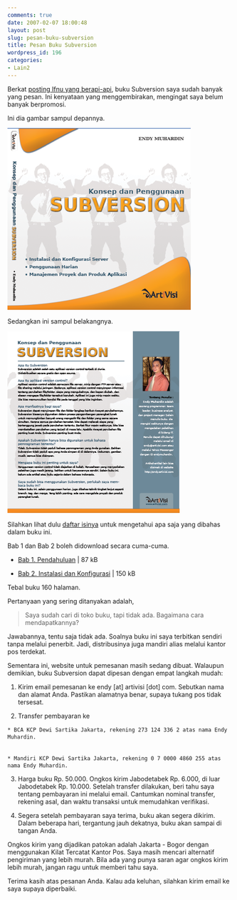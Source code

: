 ```yaml
---
comments: true
date: 2007-02-07 18:00:48
layout: post
slug: pesan-buku-subversion
title: Pesan Buku Subversion
wordpress_id: 196
categories:
- Lain2
---
```


Berkat [posting Ifnu yang berapi-api](http://www.nagasakti.or.id/roller/Ifnu/entry/20070129), buku Subversion saya sudah banyak yang pesan. Ini kenyataan yang menggembirakan, mengingat saya belum banyak berpromosi. 

Ini dia gambar sampul depannya. 

![Sampul Depan Buku Subversion](/images/uploads/2007/02/cover-front.png)

Sedangkan ini sampul belakangnya.

![Sampul Belakang Buku Subversion](/images/uploads/2007/02/cover-back.png)

Silahkan lihat dulu [daftar isinya](http://endy.artivisi.com/downloads/writings/buku-svn-daftar-isi.pdf) untuk mengetahui apa saja yang dibahas dalam buku ini. 

Bab 1 dan Bab 2 boleh didownload secara cuma-cuma. 




  * [Bab 1. Pendahuluan](http://endy.artivisi.com/downloads/writings/buku-svn-bab-1.pdf) | 87 kB


  * [Bab 2. Instalasi dan Konfigurasi](http://endy.artivisi.com/downloads/writings/buku-svn-bab-2.pdf) | 150 kB



Tebal buku 160 halaman.

Pertanyaan yang sering ditanyakan adalah,



> Saya sudah cari di toko buku, tapi tidak ada. Bagaimana cara mendapatkannya?



Jawabannya, tentu saja tidak ada. Soalnya buku ini saya terbitkan sendiri tanpa melalui penerbit. Jadi, distribusinya juga mandiri alias melalui kantor pos terdekat. 

Sementara ini, website untuk pemesanan masih sedang dibuat. Walaupun demikian, buku Subversion dapat dipesan dengan empat langkah mudah: 




	
  1. Kirim email pemesanan ke endy [at] artivisi [dot] com. Sebutkan nama dan alamat Anda. Pastikan alamatnya benar, supaya tukang pos tidak tersesat.

 
	
  2. Transfer pembayaran ke 


    * BCA KCP Dewi Sartika Jakarta, rekening 273 124 336 2 atas nama Endy Muhardin. 


    * Mandiri KCP Dewi Sartika Jakarta, rekening 0 7 0000 4860 255 atas nama Endy Muhardin. 




  3. Harga buku Rp. 50.000. Ongkos kirim Jabodetabek Rp. 6.000, di luar Jabodetabek Rp. 10.000. Setelah transfer dilakukan, beri tahu saya tentang pembayaran ini melalui email. Cantumkan nominal transfer, rekening asal, dan waktu transaksi untuk memudahkan verifikasi. 


	
  4. Segera setelah pembayaran saya terima, buku akan segera dikirim. Dalam beberapa hari, tergantung jauh dekatnya, buku akan sampai di tangan Anda. 




Ongkos kirim yang dijadikan patokan adalah Jakarta - Bogor dengan menggunakan Kilat Tercatat Kantor Pos. Saya masih mencari alternatif pengiriman yang lebih murah. Bila ada yang punya saran agar ongkos kirim lebih murah, jangan ragu untuk memberi tahu saya.

Terima kasih atas pesanan Anda. Kalau ada keluhan, silahkan kirim email ke saya supaya diperbaiki. 


